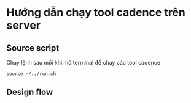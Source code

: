 # Hướng dẫn chạy tool cadence trên server
## Source script
Chạy lệnh sau mỗi khi mở terminal để chạy các tool cadence
```
source ~/../run.sh
```
## Design flow
